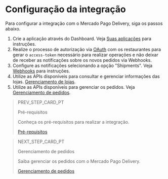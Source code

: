 # Configuração da integração

Para configurar a integração com o Mercado Pago Delivery, siga os passos abaixo.

1. Crie a aplicação através do Dashboard. Veja [Suas aplicações](https://www.mercadopago[FAKER][URL][DOMAIN]/developers/pt/guides/resources/dashboard/applications) para instruções.
2. Realize o processo de autorização via [OAuth](https://www.mercadopago[FAKER][URL][DOMAIN]/developers/pt/guides/security/oauth/introduction) com os restaurantes para gerar o `access-token` necessário para realizar operações e não deixar de receber as notificações sobre os novos pedidos via Webhooks.
2. Configure as notificações selecionando a opção "Shipments". Veja [Webhooks](https://www.mercadopago[FAKER][URL][DOMAIN]/developers/pt/guides/notifications/webhooks/webhooks) para instruções. 
3. Utilize as APIs disponíveis para consultar e gerenciar informações das lojas. [Gerenciamento de lojas](https://www.mercadopago[FAKER][URL][DOMAIN]/developers/pt/guides/proximity-mp-delivery/store-management).
5. Utilize as APIs disponíveis para gerenciar os pedidos. Veja [Gerenciamento de pedidos](https://www.mercadopago[FAKER][URL][DOMAIN]/developers/pt/guides/proximity-mp-delivery/order-management).

> PREV_STEP_CARD_PT
>
> Pré-requisitos
>
> Conheça os pré-requisitos para realizar a integração.
>
> [Pré-requisitos](https://www.mercadopago[FAKER][URL][DOMAIN]/developers/pt/guides/mp-delivery/previous-requirements)

> NEXT_STEP_CARD_PT
>
> Gerenciamento de pedidos
>
> Saiba gerenciar os pedidos com o Mercado Pago Delivery.
>
> [Gerenciamento de pedidos](https://www.mercadopago[FAKER][URL][DOMAIN]/developers/pt/guides/mp-delivery/order-management)